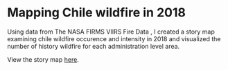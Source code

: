 # Mapping Chile wildfire in 2018

Using data from The NASA FIRMS VIIRS Fire Data , I created a story map
examining chile wildfire occurence and intensity in 2018 and visualized the number of history wildfire for each administration level area.


View the story map [here](https://cdn.rawgit.com/fangnandu/wildfirevisualization/455b6628/wildfirevisualization/index.html).
